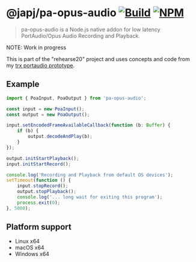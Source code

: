 # @japj/pa-opus-audio [![Build](https://github.com/japj/pa-opus-audio/workflows/Build/badge.svg?branch=master)](https://github.com/japj/pa-opus-audio/actions?query=workflow%3ABuild) [![NPM](https://img.shields.io/npm/v/pa-opus-audio.svg?maxAge=3600)](https://www.npmjs.com/package/pa-opus-audio)

> pa-opus-audio is a Node.js native addon for low latency PortAudio/Opus Audio Recording and Playback.

NOTE: Work in progress

This is part of the "rehearse20" project and uses concepts and code from my [trx portaudio prototype](https://github.com/japj/trx).

## Example

```ts
import { PoaInput, PoaOutput } from 'pa-opus-audio';

const input = new PoaInput();
const output = new PoaOutput();

input.setEncodedFrameAvailableCallback(function (b: Buffer) {
    if (b) {
        output.decodeAndPlay(b);
    }
});

output.initStartPlayback();
input.initStartRecord();

console.log('Recording and Playback from default OS devices');
setTimeout(function () {
    input.stopRecord();
    output.stopPlayback();
    console.log('... long wait for exiting this program');
    process.exit(0);
}, 5000);
```

## Platform support

- Linux x64
- macOS x64
- Windows x64
